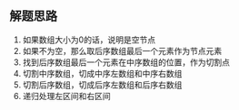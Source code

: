 ## 解题思路


1. 如果数组大小为0的话，说明是空节点
2. 如果不为空，那么取后序数组最后一个元素作为节点元素
3. 找到后序数组最后一个元素在中序数组的位置，作为切割点
4. 切割中序数组，切成中序左数组和中序右数组
5. 切割后序数组，切成后序左数组和后序右数组
6. 递归处理左区间和右区间